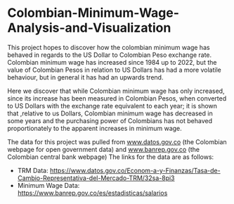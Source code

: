 # Colombian-Minimum-Wage-Analysis-and-Visualization

This project hopes to discover how the colombian minimum wage has behaved in regards to the US Dollar to Colombian Peso exchange rate. Colombian minimum wage has increased since 1984 up to 2022, but the value of Colombian Pesos in relation to US Dollars has had a more volatile behaviour, but in general it has had an upwards trend. 

Here we discover that while Colombian minimum wage has only increased, since its increase has been measured in Colombian Pesos, when converted to US Dollars with the exchange rate equivalent to each year; it is shown that ,relative to us Dollars, Colombian minimum wage has decreased in some years and the purchasing power of Colombians has not behaved proportionately to the apparent increases in minimum wage.
 
The data for this project was pulled from www.datos.gov.co (the Colombian webpage for open government data) and www.banrep.gov.co (the Colombian central bank webpage)
The links for the data are as follows:
 - TRM Data: https://www.datos.gov.co/Econom-a-y-Finanzas/Tasa-de-Cambio-Representativa-del-Mercado-TRM/32sa-8pi3
 - Minimum Wage Data: https://www.banrep.gov.co/es/estadisticas/salarios
